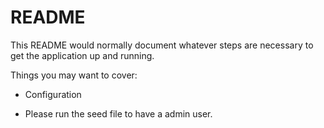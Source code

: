 # README

This README would normally document whatever steps are necessary to get the
application up and running.

Things you may want to cover:

* Configuration

- Please run the seed file to have a admin user.
